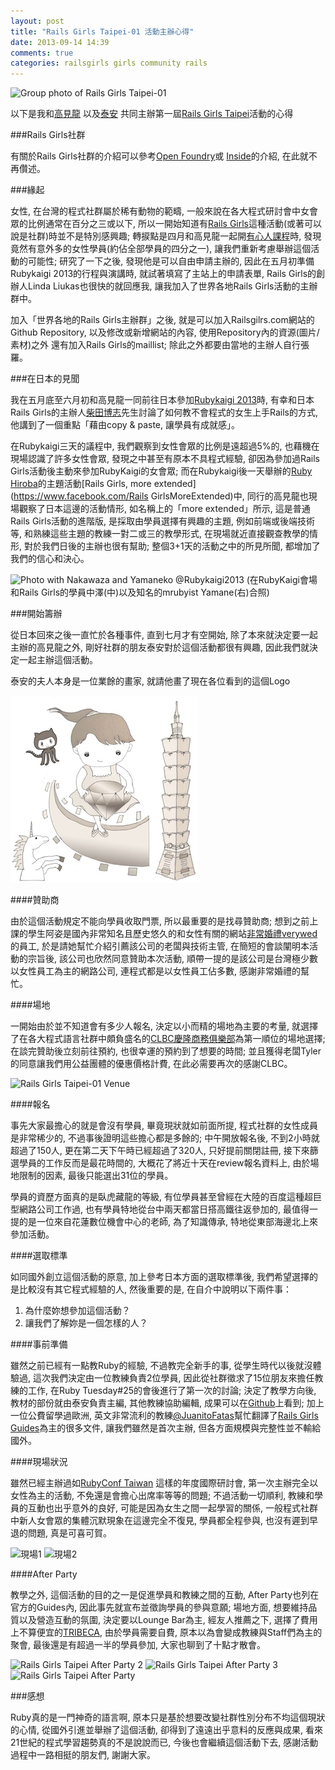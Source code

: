 ```yaml
---
layout: post
title: "Rails Girls Taipei-01 活動主辦心得"
date: 2013-09-14 14:39
comments: true
categories: railsgirls girls community rails
---
```


![Group photo of Rails Girls Taipei-01](http://farm6.staticflickr.com/5471/9698784100_dfb2afc625_b.jpg)

以下是我和[高見龍](http://blog.eddie.com.tw/) 以及[泰安](http://blog.taian.su/) 共同主辦第一屆[Rails Girls Taipei](http://railsgirls.tw/)活動的心得

###Rails Girls社群

有關於Rails Girls社群的介紹可以參考[Open Foundry](http://www.openfoundry.org/index.php?option=com_content&task=view&id=9044&Itemid=4)或 [Inside](http://www.inside.com.tw/2013/08/12/rails-girls-taipei-workshop)的介紹, 在此就不再儹述。

###緣起

女性, 在台灣的程式社群屬於稀有動物的範疇, 一般來說在各大程式研討會中女會眾的比例通常在百分之三或以下, 所以一開始知道有[Rails Girls](http://railsgirls.com)這種活動(或著可以說是社群)時並不是特別感興趣; 轉捩點是四月和高見龍一起開[有心人課程](http://blog.eddie.com.tw/2013/04/22/1st-ruby-and-rails-training-course/)時, 發現竟然有意外多的女性學員(約佔全部學員的四分之一), 讓我們重新考慮舉辦這個活動的可能性; 研究了一下之後, 發現他是可以自由申請主辦的, 因此在五月初準備Rubykaigi 2013的行程與演講時, 就試著填寫了主站上的申請表單, Rails Girls的創辦人Linda Liukas也很快的就回應我, 讓我加入了世界各地Rails Girls活動的主辦群中。

加入「世界各地的Rails Girls主辦群」之後, 就是可以加入Railsgilrs.com網站的Github Repository, 以及修改或新增網站的內容, 使用Repository內的資源(圖片/素材)之外 還有加入Rails Girls的maillist;  除此之外都要由當地的主辦人自行張羅。

###在日本的見聞

我在五月底至六月初和高見龍一同前往日本參加[Rubykaigi 2013](http://ryudo.tw/blog/2013/06/07/rubykaigi2013-lt)時, 有幸和日本Rails Girls的主辦人[柴田博志](http://www.hsbt.org)先生討論了如何教不會程式的女生上手Rails的方式, 他講到了一個重點「藉由copy & paste, 讓學員有成就感」。

在Rubykaigi三天的議程中, 我們觀察到女性會眾的比例是遠超過5%的, 也藉機在現場認識了許多女性會眾, 發現之中甚至有原本不具程式經驗, 卻因為參加過Rails Girls活動後主動來參加RubyKaigi的女會眾; 而在Rubykaigi後一天舉辦的[Ruby Hiroba](http://rubyhiroba.org)的主題活動[Rails Girls, more extended](https://www.facebook.com/Rails GirlsMoreExtended)中, 同行的高見龍也現場觀察了日本這邊的活動情形, 如名稱上的「more extended」所示, 這是普通Rails Girls活動的進階版, 是採取由學員選擇有興趣的主題, 例如前端或後端技術等, 和熟練這些主題的教練一對二或三的教學形式, 在現場就近直接觀查教學的情形, 對於我們日後的主辦也很有幫助; 整個3+1天的活動之中的所見所聞, 都增加了我們的信心和決心。

![Photo with Nakawaza and Yamaneko @Rubykaigi2013](http://farm8.staticflickr.com/7424/8901595193_1939a4de96_b_d.jpg)
(在RubyKaigi會場和Rails Girls的學員中澤(中)以及知名的mrubyist Yamane(右)合照)

###開始籌辦

從日本回來之後一直忙於各種事件, 直到七月才有空開始, 除了本來就決定要一起主辦的高見龍之外, 剛好社群的朋友泰安對於這個活動都很有興趣, 因此我們就決定一起主辦這個活動。

泰安的夫人本身是一位業餘的畫家, 就請他畫了現在各位看到的這個Logo

![Rails Girls Taiwan Logo](/images/rg-taipei.jpg)

####贊助商

由於這個活動規定不能向學員收取門票, 所以最重要的是找尋贊助商; 想到之前上課的學生阿姿是國內非常知名且歷史悠久的和女性有關的網站[非常婚禮verywed](http://verywed.com)的員工, 於是請她幫忙介紹引薦該公司的老闆與技術主管, 在簡短的會談闡明本活動的宗旨後, 該公司也欣然同意贊助本次活動, 順帶一提的是該公司是台灣極少數以女性員工為主的網路公司, 連程式都是以女性員工佔多數, 感謝非常婚禮的幫忙。

####場地

一開始由於並不知道會有多少人報名, 決定以小而精的場地為主要的考量, 就選擇了在各大程式語言社群中頗負盛名的[CLBC慶隆商務俱樂部](http://clbc.tw)為第一順位的場地選擇; 在談完贊助後立刻前往預約, 也很幸運的預約到了想要的時間; 並且獲得老闆Tyler的同意讓我們用公益團體的優惠價格計費, 在此必需要再次的感謝CLBC。

![Rails Girls Taipei-01 Venue](http://farm3.staticflickr.com/2888/9695456801_7ee681348d_b_d.jpg)

####報名

事先大家最擔心的就是會沒有學員, 畢竟現狀就如前面所提, 程式社群的女性成員是非常稀少的, 不過事後證明這些擔心都是多餘的; 中午開放報名後, 不到2小時就超過了150人, 更在第二天下午時已經超過了320人, 只好提前關閉註冊, 接下來篩選學員的工作反而是最花時間的, 大概花了將近十天在review報名資料上, 由於場地限制的因素, 最後只能選出31位的學員。

學員的資歷方面真的是臥虎藏龍的等級, 有位學員甚至曾經在大陸的百度這種超巨型網路公司工作過, 也有學員特地從台中兩天都當日搭高鐵往返參加的, 最值得一提的是一位來自花蓮數位機會中心的老師, 為了知識傳承, 特地從東部海邊北上來參加活動。

####選取標準

如同國外創立這個活動的原意, 加上參考日本方面的選取標準後, 我們希望選擇的是比較沒有其它程式經驗的人, 然後重要的是, 在自介中說明以下兩件事：

1.   為什麼妳想參加這個活動？
2.   讓我們了解妳是一個怎樣的人？

####事前準備

雖然之前已經有一點教Ruby的經驗, 不過教完全新手的事, 從學生時代以後就沒體驗過, 這次我們決定由一位教練負責2位學員, 因此從社群徵求了15位朋友來擔任教練的工作, 在Ruby Tuesday#25的會後進行了第一次的討論; 決定了教學方向後, 教材的部份就由泰安負責主編, 其他教練協助編輯, 成果可以在[Github](https://github.com/railsgirls-taiwan)上看到; 加上一位公費留學過歐洲, 英文非常流利的教練[@JuanitoFatas](https://twitter.com/JuanitoFatas)幫忙翻譯了[Rails Girls Guides](http://guides.railsgirls.tw)為主的很多文件, 讓我們雖然是首次主辦, 但各方面規模與完整性並不輸給國外。

####現場狀況

雖然已經主辦過如[RubyConf Taiwan](http://ryudo.tw/blog/2013/04/23/rubyconftw-2012-memories-1) 這樣的年度國際研討會, 第一次主辦完全以女性為主的活動, 不免還是會擔心出席率等等的問題; 不過活動一切順利, 教練和學員的互動也出乎意外的良好, 可能是因為女生之間一起學習的關係, 一般程式社群中新人女會眾的集體沉默現象在這邊完全不復見, 學員都全程參與, 也沒有遲到早退的問題, 真是可喜可賀。

![現場1](http://farm4.staticflickr.com/3702/9698686706_29d4fa9f51_b_d.jpg)
![現場2](http://farm4.staticflickr.com/3671/9698677328_4ba4ab1959_b_d.jpg)

####After Party

教學之外, 這個活動的目的之一是促進學員和教練之間的互動, After Party也列在官方的Guides內, 因此事先就宣布並徵詢學員的參與意願; 場地方面, 想要維持品質以及營造互動的氛圍, 決定要以Lounge Bar為主, 經友人推薦之下, 選擇了費用上不算便宜的[TRIBECA](https://www.facebook.com/Tribeca.TPE), 由於學員需要自費, 原本以為會變成教練與Staff們為主的聚會, 最後還是有超過一半的學員參加, 大家也聊到了十點才散會。

![Rails Girls Taipei After Party 2](http://farm4.staticflickr.com/3794/9850705143_0b013f3e26_b_d.jpg)
![Rails Girls Taipei After Party 3](http://farm4.staticflickr.com/3793/9850684473_9c65e3c4d6_b_d.jpg)
![Rails Girls Taipei After Party](http://farm6.staticflickr.com/5445/9851366586_f2b7fd1ed7_b_d.jpg)

###感想

Ruby真的是一門神奇的語言啊, 原本只是基於想要改變社群性別分布不均這個現狀的心情, 從國外引進並舉辦了這個活動, 卻得到了遠遠出乎意料的反應與成果, 看來21世紀的程式學習趨勢真的不是說說而已, 今後也會繼續這個活動下去, 感謝活動過程中一路相挺的朋友們, 謝謝大家。

